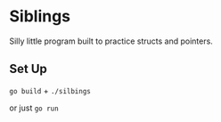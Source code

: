 # Siblings

Silly little program built to practice structs and pointers.

## Set Up

`go build` + `./silbings`

or just `go run`
